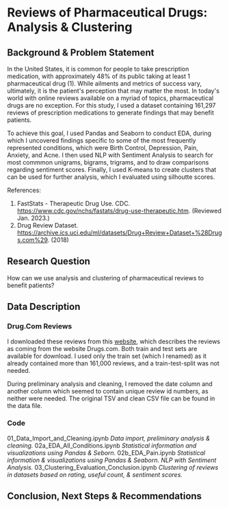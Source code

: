 # Reviews of Pharmaceutical Drugs: Analysis & Clustering



## Background & Problem Statement

In the United States, it is common for people to take prescription medication, with approximately 48% of its public taking at least 1 pharmaceutical drug (1). While ailments and metrics of success vary, ultimately, it is the patient's perception that may matter the most. In today's world with online reviews available on a myriad of topics, pharmaceutical drugs are no exception. For this study, I used a dataset containing 161,297 reviews of prescription medications to generate findings that may benefit patients. 

To achieve this goal, I used Pandas and Seaborn to conduct EDA, during which I uncovered findings specific to some of the most frequently represented conditions, which were Birth Control, Depression, Pain, Anxiety, and Acne. I then used NLP with Sentiment Analysis to search for most commmon unigrams, bigrams, trigrams, and to draw comparisons regarding sentiment scores. Finally, I used K-means to create clusters that can be used for further analysis, which I evaluated using silhoutte scores. 

References:

1. FastStats - Therapeutic Drug Use. CDC.  https://www.cdc.gov/nchs/fastats/drug-use-therapeutic.htm. (Reviewed Jan. 2023.)
2. Drug Review Dataset. https://archive.ics.uci.edu/ml/datasets/Drug+Review+Dataset+%28Drugs.com%29. (2018) 

## Research Question

How can we use analysis and clustering of pharmaceutical reviews to benefit patients?

## Data Description

### Drug.Com Reviews

I downloaded these reviews from this [website](https://archive.ics.uci.edu/ml/datasets/Drug+Review+Dataset+%28Drugs.com%29), which describes the reviews as coming from the website Drugs.com. Both train and test sets are available for download. I used only the train set (which I renamed) as it already contained more than 161,000 reviews, and a train-test-split was not needed.

During preliminary analysis and cleaning, I removed the date column and another column which seemed to contain unique review id numbers, as neither were needed. The original TSV and clean CSV file can be found in the data file.

### Code

01_Data_Import_and_Cleaning.ipynb *Data import, preliminary analysis & cleaning.*
02a_EDA_All_Conditions.ipynb  *Statistical information and visualizations using Pandas & Seborn.*
02b_EDA_Pain.ipynb *Statistical information & visualizations using Pandas & Seaborn. NLP with Sentiment Analysis.*
03_Clustering_Evaluation_Conclusion.ipynb *Clustering of reviews in datasets based on rating, useful count, & sentiment scores.*

## Conclusion, Next Steps & Recommendations

